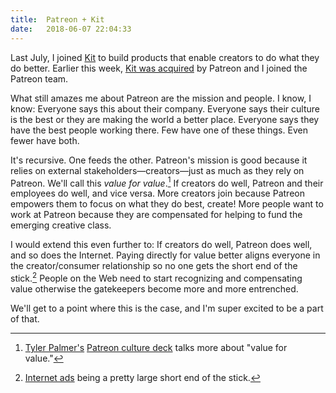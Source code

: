 ```yaml
---
title:  Patreon + Kit
date:   2018-06-07 22:04:33
---
```


Last July, I joined [Kit](https://kit.com) to build products that enable creators to do what they do better. Earlier this week, [Kit was acquired](https://techcrunch.com/2018/06/05/patreon-merchandise/) by Patreon and I joined the Patreon team.

What still amazes me about Patreon are the mission and people. I know, I know: Everyone says this about their company. Everyone says their culture is the best or they are making the world a better place. Everyone says they have the best people working there. Few have one of these things. Even fewer have both.

<!--more-->

It's recursive. One feeds the other. Patreon's mission is good because it relies on external stakeholders—creators—just as much as they rely on Patreon. We'll call this *value for value*.[^1] If creators do well, Patreon and their employees do well, and vice versa. More creators join because Patreon empowers them to focus on what they do best, create! More people want to work at Patreon because they are compensated for helping to fund the emerging creative class.

I would extend this even further to: If creators do well, Patreon does well, and so does the Internet. Paying directly for value better aligns everyone in the creator/consumer relationship so no one gets the short end of the stick.[^2] People on the Web need to start recognizing and compensating value otherwise the gatekeepers become more and more entrenched.

We'll get to a point where this is the case, and I'm super excited to be a part of that.

[^1]: [Tyler Palmer's](https://twitter.com/tweetTSP) [Patreon culture deck](https://patreonhq.com/how-to-build-culture-that-lasts-dc25b086cefd) talks more about "value for value."

[^2]: [Internet ads](/blog/2017/12/03/internet-ads-im-not-so-sure/) being a pretty large short end of the stick.

